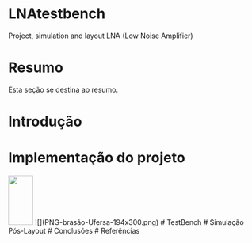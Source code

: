 # LNAtestbench
Project, simulation and layout LNA (Low Noise Amplifier)
# Resumo
Esta seção se destina ao resumo.

# Introdução
# Implementação do projeto
<img src="PNG-brasão-Ufersa-194x300.png" width="50" height="100" >
![](PNG-brasão-Ufersa-194x300.png)
# TestBench
# Simulação Pós-Layout
# Conclusões
# Referências

